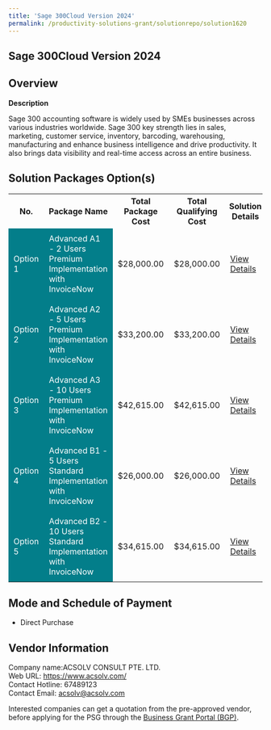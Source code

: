 ```yaml
---
title: 'Sage 300Cloud Version 2024'
permalink: /productivity-solutions-grant/solutionrepo/solution1620
---
```


## Sage 300Cloud Version 2024

## Overview

**Description**

Sage 300 accounting software is widely used by SMEs businesses across various industries worldwide. Sage 300 key strength lies in sales, marketing, customer service, inventory, barcoding, warehousing, manufacturing and enhance business intelligence and drive productivity. It also brings data visibility and real-time access across an entire business.

## Solution Packages Option(s)

<table>
<tr>
<th><b>No.</b></th>
<th><b>Package Name</b></th>
<th><b>Total Package Cost</b></th>
<th><b>Total Qualifying Cost</b></th>
<th><b>Solution Details</b></th>
</tr>
<tr>
<td style='padding: 10px; background-color: #037E8A; color: #FFFFFF;'>Option 1</td>
<td style='padding: 10px; background-color: #037E8A; color: #FFFFFF;'>Advanced A1 - 2 Users Premium Implementation with InvoiceNow</td>
<td style='padding: 10px;'>$28,000.00</td>
<td style='padding: 10px;'>$28,000.00</td>
<td style='padding: 10px;'><a href='/images/psg/ACSOLV_Sage300_26102023_Desensitised_Annex3_Part1.pdf' target='_blank'>View Details</a></td>
</tr>
<tr>
<td style='padding: 10px; background-color: #037E8A; color: #FFFFFF;'>Option 2</td>
<td style='padding: 10px; background-color: #037E8A; color: #FFFFFF;'>Advanced A2 - 5 Users Premium Implementation with InvoiceNow</td>
<td style='padding: 10px;'>$33,200.00</td>
<td style='padding: 10px;'>$33,200.00</td>
<td style='padding: 10px;'><a href='/images/psg/ACSOLV_Sage300_26102023_Desensitised_Annex3_Part2.pdf' target='_blank'>View Details</a></td>
</tr>
<tr>
<td style='padding: 10px; background-color: #037E8A; color: #FFFFFF;'>Option 3</td>
<td style='padding: 10px; background-color: #037E8A; color: #FFFFFF;'>Advanced A3 - 10 Users Premium Implementation with InvoiceNow</td>
<td style='padding: 10px;'>$42,615.00</td>
<td style='padding: 10px;'>$42,615.00</td>
<td style='padding: 10px;'><a href='/images/psg/ACSOLV_Sage300_26102023_Desensitised_Annex3_Part3.pdf' target='_blank'>View Details</a></td>
</tr>
<tr>
<td style='padding: 10px; background-color: #037E8A; color: #FFFFFF;'>Option 4</td>
<td style='padding: 10px; background-color: #037E8A; color: #FFFFFF;'>Advanced B1 - 5 Users Standard Implementation with InvoiceNow</td>
<td style='padding: 10px;'>$26,000.00</td>
<td style='padding: 10px;'>$26,000.00</td>
<td style='padding: 10px;'><a href='/images/psg/ACSOLV_Sage300_26102023_Desensitised_Annex3_Part4.pdf' target='_blank'>View Details</a></td>
</tr>
<tr>
<td style='padding: 10px; background-color: #037E8A; color: #FFFFFF;'>Option 5</td>
<td style='padding: 10px; background-color: #037E8A; color: #FFFFFF;'>Advanced B2 - 10 Users Standard Implementation with InvoiceNow</td>
<td style='padding: 10px;'>$34,615.00</td>
<td style='padding: 10px;'>$34,615.00</td>
<td style='padding: 10px;'><a href='/images/psg/ACSOLV_Sage300_26102023_Desensitised_Annex3_Part5.pdf' target='_blank'>View Details</a></td>
</tr>
</table>

## Mode and Schedule of Payment

 - Direct Purchase

## Vendor Information

 Company name:ACSOLV CONSULT PTE. LTD.<br>Web URL: https://www.acsolv.com/ <br>Contact Hotline: 67489123 <br>Contact Email: acsolv@acsolv.com

Interested companies can get a quotation from the pre-approved vendor, before applying for the PSG through the <a href='https://www.businessgrants.gov.sg/' target='_blank' rel='noopener'>Business Grant Portal (BGP)</a>.

<script src="/jquery/resize-tables.js"></script>
